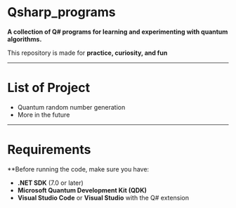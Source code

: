 # Qsharp_programs
**A collection of Q# programs for learning and experimenting with quantum algorithms.**

This repository is made for **practice, curiosity, and fun**

---

# List of Project

- Quantum random number generation
- More in the future

---

# Requirements
**Before running the code, make sure you have:

- **.NET SDK** (7.0 or later)
- **Microsoft Quantum Development Kit (QDK)**
- **Visual Studio Code** or **Visual Studio** with the Q# extension
